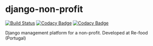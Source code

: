 # django-non-profit

[![Build Status](https://travis-ci.org/NBajanca/django-non-profit.svg?branch=master)](https://travis-ci.org/NBajanca/django-non-profit)
[![Codacy Badge](https://api.codacy.com/project/badge/Coverage/78f2889c44324f26a46629cef775a6ed)](https://www.codacy.com/app/NBajanca/django-non-profit?utm_source=github.com&amp;utm_medium=referral&amp;utm_content=NBajanca/django-non-profit&amp;utm_campaign=Badge_Coverage)
[![Codacy Badge](https://api.codacy.com/project/badge/Grade/78f2889c44324f26a46629cef775a6ed)](https://www.codacy.com/app/nbajanca_first/django-non-profit?utm_source=github.com&amp;utm_medium=referral&amp;utm_content=NBajanca/django-non-profit&amp;utm_campaign=Badge_Grade)

Django management platform for a non-profit. Developed at Re-food (Portugal)
